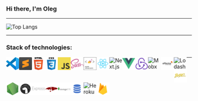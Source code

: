 ### Hi there, I'm Oleg
<hr/>

![Top Langs](https://github-readme-stats.vercel.app/api/top-langs/?username=Legabog&layout=compact)

<hr/>

### Stack of technologies:


[<img align="left" alt="Visual Studio Code" width="35px" src="https://raw.githubusercontent.com/github/explore/80688e429a7d4ef2fca1e82350fe8e3517d3494d/topics/visual-studio-code/visual-studio-code.png" />][vscode]
[<img align="left" alt="Sublime-text" width="35px" src="https://raw.githubusercontent.com/github/explore/80688e429a7d4ef2fca1e82350fe8e3517d3494d/topics/sublime-text/sublime-text.png" />][sublime-text]
[<img align="left" alt="HTML5" width="35px" src="https://raw.githubusercontent.com/github/explore/80688e429a7d4ef2fca1e82350fe8e3517d3494d/topics/html/html.png" />][html]
[<img align="left" alt="CSS3" width="35px" src="https://raw.githubusercontent.com/github/explore/80688e429a7d4ef2fca1e82350fe8e3517d3494d/topics/css/css.png" />][css]
[<img align="left" alt="Js" width="35px" src="https://raw.githubusercontent.com/github/explore/80688e429a7d4ef2fca1e82350fe8e3517d3494d/topics/javascript/javascript.png" />][js]
[<img align="left" alt="SASS" width="35px" src="https://raw.githubusercontent.com/github/explore/80688e429a7d4ef2fca1e82350fe8e3517d3494d/topics/sass/sass.png" />][sass]
[<img align="left" alt="Styled-components" width="35px" src="https://raw.githubusercontent.com/github/explore/80688e429a7d4ef2fca1e82350fe8e3517d3494d/topics/styled-components/styled-components.png" />][styled-components]
[<img align="left" alt="React" width="35px" src="https://raw.githubusercontent.com/github/explore/80688e429a7d4ef2fca1e82350fe8e3517d3494d/topics/react/react.png" />][react]
[<img align="left" alt="Next.js" width="35px" src="https://cdn.icon-icons.com/icons2/2389/PNG/512/next_js_logo_icon_145038.png" />][next.js]
[<img align="left" alt="Vue" width="35px" src="https://raw.githubusercontent.com/github/explore/80688e429a7d4ef2fca1e82350fe8e3517d3494d/topics/vue/vue.png" />][vue]
[<img align="left" alt="Redux" width="35px" src="https://raw.githubusercontent.com/github/explore/80688e429a7d4ef2fca1e82350fe8e3517d3494d/topics/redux/redux.png" />][redux]
[<img align="left" alt="Mobx" width="35px" src="https://avatars1.githubusercontent.com/u/17475736?s=200&v=4" />][mobx]
[<img align="left" alt="Effector" width="35px" src="https://raw.githubusercontent.com/github/explore/44830009c173b8601ec4f7bee0cce513ad56f47c/topics/effector/effector.png" />][effector]
[<img align="left" alt="Lodash" width="35px" src="https://avatars2.githubusercontent.com/u/2565403?s=200&v=4" />][lodash]
[<img align="left" alt="Babel" width="35px" src="https://raw.githubusercontent.com/github/explore/cb39e2385dfcec8a661d01bfacff6b1e33bbaa9d/topics/babel/babel.png" />][babel]
[<img align="left" alt="Node" width="35px" src="https://raw.githubusercontent.com/github/explore/80688e429a7d4ef2fca1e82350fe8e3517d3494d/topics/nodejs/nodejs.png" />][node]
[<img align="left" alt="Deno" width="35px" src="https://raw.githubusercontent.com/github/explore/361e2821e2dea67711cde99c9c40ed357061cf27/topics/deno/deno.png" />][deno]
[<img align="left" alt="Express" width="35px" src="https://raw.githubusercontent.com/github/explore/80688e429a7d4ef2fca1e82350fe8e3517d3494d/topics/express/express.png" />][express]
[<img align="left" alt="Mongoose" width="35px" src="https://raw.githubusercontent.com/github/explore/80688e429a7d4ef2fca1e82350fe8e3517d3494d/topics/mongoose/mongoose.png" />][mongoose]
[<img align="left" alt="Mongodb" width="35px" src="https://raw.githubusercontent.com/github/explore/80688e429a7d4ef2fca1e82350fe8e3517d3494d/topics/mongodb/mongodb.png" />][mongodb]
[<img align="left" alt="Sql" width="35px" src="https://raw.githubusercontent.com/github/explore/80688e429a7d4ef2fca1e82350fe8e3517d3494d/topics/sql/sql.png" />][sql]
[<img align="left" alt="Heroku" width="35px" src="https://hackbrightacademy.com/content/uploads/2017/03/heroku.png" />][heroku]
[<img align="left" alt="Firebase" width="35px" src="https://raw.githubusercontent.com/github/explore/80688e429a7d4ef2fca1e82350fe8e3517d3494d/topics/firebase/firebase.png" />][firebase]

<hr/>



<!--
**Legabog/Legabog** is a ✨ _special_ ✨ repository because its `README.md` (this file) appears on your GitHub profile.

Here are some ideas to get you started:

- 🔭 I’m currently working on ...
- 🌱 I’m currently learning ...
- 👯 I’m looking to collaborate on ...
- 🤔 I’m looking for help with ...
- 💬 Ask me about ...
- 📫 How to reach me: ...
- 😄 Pronouns: ...
- ⚡ Fun fact: ...
-->

[vscode]: https://github.com/topics/visual-studio-code
[sublime-text]: https://github.com/topics/sublime-text
[html]: https://github.com/topics/html
[css]: https://github.com/topics/css
[js]: https://github.com/topics/javascript
[sass]: https://github.com/topics/sass
[styled-components]: https://github.com/topics/styled-components
[react]: https://github.com/topics/react
[next.js]: https://github.com/vercel/next.js
[vue]: https://github.com/topics/vue
[redux]: https://github.com/topics/redux
[mobx]: https://github.com/mobxjs/mobx
[effector]: https://github.com/topics/effector
[lodash]: https://github.com/lodash/lodash
[babel]: https://github.com/topics/babel
[node]: https://github.com/topics/node
[deno]: https://github.com/topics/deno
[express]: https://github.com/topics/express
[mongoose]: https://github.com/topics/mongoose
[mongodb]: https://github.com/topics/mongodb
[sql]: https://github.com/topics/sql
[heroku]: https://www.heroku.com/
[firebase]: https://github.com/topics/firebase
